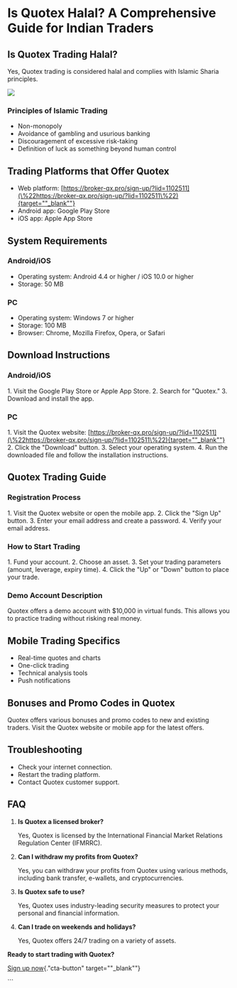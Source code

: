 # Is Quotex Halal? A Comprehensive Guide for Indian Traders

## Is Quotex Trading Halal?

Yes, Quotex trading is considered halal and complies with Islamic Sharia
principles.

[![](https://static.quotex.io/files/4_en/300_250.jpg)](https://traff.sbs/brokerqxlid)

### Principles of Islamic Trading

-   Non-monopoly
-   Avoidance of gambling and usurious banking
-   Discouragement of excessive risk-taking
-   Definition of luck as something beyond human control

## Trading Platforms that Offer Quotex

-   Web platform:
    [https://broker-qx.pro/sign-up/?lid=1102511](\%22https://broker-qx.pro/sign-up/?lid=1102511\%22){target=""_blank""}
-   Android app: Google Play Store
-   iOS app: Apple App Store

## System Requirements

### Android/iOS

-   Operating system: Android 4.4 or higher / iOS 10.0 or higher
-   Storage: 50 MB

### PC

-   Operating system: Windows 7 or higher
-   Storage: 100 MB
-   Browser: Chrome, Mozilla Firefox, Opera, or Safari

## Download Instructions

### Android/iOS

1\. Visit the Google Play Store or Apple App Store. 2. Search for
"Quotex." 3. Download and install the app.

### PC

1\. Visit the Quotex website:
[https://broker-qx.pro/sign-up/?lid=1102511](\%22https://broker-qx.pro/sign-up/?lid=1102511\%22){target=""_blank""}
2. Click the "Download" button. 3. Select your operating system.
4. Run the downloaded file and follow the installation instructions.

## Quotex Trading Guide

### Registration Process

1\. Visit the Quotex website or open the mobile app. 2. Click the
"Sign Up" button. 3. Enter your email address and create a
password. 4. Verify your email address.

### How to Start Trading

1\. Fund your account. 2. Choose an asset. 3. Set your trading
parameters (amount, leverage, expiry time). 4. Click the "Up" or
"Down" button to place your trade.

### Demo Account Description

Quotex offers a demo account with \$10,000 in virtual funds. This allows
you to practice trading without risking real money.

## Mobile Trading Specifics

-   Real-time quotes and charts
-   One-click trading
-   Technical analysis tools
-   Push notifications

## Bonuses and Promo Codes in Quotex

Quotex offers various bonuses and promo codes to new and existing
traders. Visit the Quotex website or mobile app for the latest offers.

## Troubleshooting

-   Check your internet connection.
-   Restart the trading platform.
-   Contact Quotex customer support.

## FAQ

1.  **Is Quotex a licensed broker?**

    Yes, Quotex is licensed by the International Financial Market
    Relations Regulation Center (IFMRRC).

2.  **Can I withdraw my profits from Quotex?**

    Yes, you can withdraw your profits from Quotex using various
    methods, including bank transfer, e-wallets, and cryptocurrencies.

3.  **Is Quotex safe to use?**

    Yes, Quotex uses industry-leading security measures to protect your
    personal and financial information.

4.  **Can I trade on weekends and holidays?**

    Yes, Quotex offers 24/7 trading on a variety of assets.

**Ready to start trading with Quotex?**

[Sign up
now](\%22https://broker-qx.pro/sign-up/?lid=1102511\%22){."cta-button"
target=""_blank""}

\`\`\`

